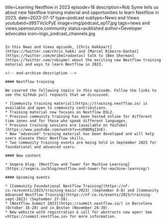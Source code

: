title=Learning Nextflow in 2023
episode=18
description=Rob Syme tells us about new Nextflow training material and opportunities to learn Nextflow in 2023.
date=2023-07-17
type=podcast
subtype=News and Views
youtubeid=d9STVcIcPyE
image=img/podcast_ep17.jpg
tags=news and views,opensource,community
status=published
author=Developer advocates
icon=logo_podcast_channels.jpg
~~~~~~

In this News and Views episode, [Chris Hakkaart](https://twitter.com/chris_hakk) and [Marcel Ribeiro-Dantas](https://twitter.com/mribeirodantas) talk to [Ben Sherman](https://twitter.com/robsyme) about the exciting new Nextflow training material and ways to learn Nextflow in 2023.

<!-- end-archive-description -->

#### Nextflow training

We covered the following topics in this episode. Follow the links to see the GitHub pull requests that we discussed.

* [Community training material](https://training.nextflow.io) is available and open to community contributions.
* Training material now focuses on Nextflow DSL2.
* Previous community training has been hosted online for different time zones and for those who speak different languages.
* Previous training sessions are [available on YouTube](https://www.youtube.com/watch?v=nzR8DRq13nE).
* New "advanced" training material has been developed and will help users elevate their Nextflow skills.
* Two community training events are being held in September 2023 for foundational and advanced users.

#### New content

* Seqera blog: [Nextflow and Tower for Machine Learning](https://seqera.io/blog/nextflow-and-tower-for-machine-learning/)

#### Upcoming events

* [Community Foundational Nextflow Training](https://nf-co.re/events/2023/training-basic-2023) (September 6-8) and [Community Advanced Nextflow Training](https://nf-co.re/events/2023/training-sept-2023) (September 27-28).
* [Nextflow Summit 2023](https://summit.nextflow.io/) in Barcelona (October 16-20) and in Boston (November 28-30).
* New website with registration & call for abstracts now open! See <https://summit.nextflow.io> for more information.
